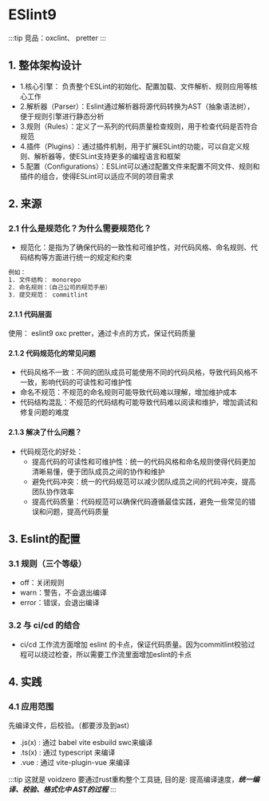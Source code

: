 # ESlint9

:::tip
竞品：oxclint、 pretter
:::

## 1. 整体架构设计

- 1.核心引擎： 负责整个ESLint的初始化、配置加载、文件解析、规则应用等核心工作
- 2.解析器（Parser）：Eslint通过解析器将源代码转换为AST（抽象语法树），便于规则引擎进行静态分析
- 3.规则（Rules）：定义了一系列的代码质量检查规则，用于检查代码是否符合规范
- 4.插件（Plugins）：通过插件机制，用于扩展ESLint的功能，可以自定义规则、解析器等，使ESLint支持更多的编程语言和框架
- 5.配置（Configurations）：ESLint可以通过配置文件来配置不同文件、规则和插件的组合，使得ESLint可以适应不同的项目需求

## 2. 来源

### 2.1 什么是规范化？为什么需要规范化？

- 规范化：是指为了确保代码的一致性和可维护性，对代码风格、命名规则、代码结构等方面进行统一的规定和约束

```txt
例如：
1. 文件结构： monorepo
2. 命名规则：（自己公司的规范手册）
3. 提交规范： commitlint
```

#### 2.1.1 代码层面

使用： eslint9 oxc pretter，通过卡点的方式，保证代码质量

#### 2.1.2 代码规范化的常见问题

- 代码风格不一致：不同的团队成员可能使用不同的代码风格，导致代码风格不一致，影响代码的可读性和可维护性
- 命名不规范：不规范的命名规则可能导致代码难以理解，增加维护成本
- 代码结构混乱：不规范的代码结构可能导致代码难以阅读和维护，增加调试和修复问题的难度

#### 2.1.3 解决了什么问题？

- 代码规范化的好处：
  - 提高代码的可读性和可维护性：统一的代码风格和命名规则使得代码更加清晰易懂，便于团队成员之间的协作和维护
  - 避免代码冲突：统一的代码规范可以减少团队成员之间的代码冲突，提高团队协作效率
  - 提高代码质量：代码规范可以确保代码遵循最佳实践，避免一些常见的错误和问题，提高代码质量

## 3. Eslint的配置

### 3.1 规则（三个等级）

- off：关闭规则
- warn：警告，不会退出编译
- error：错误，会退出编译

### 3.2 与 ci/cd 的结合

- ci/cd 工作流方面增加 eslint 的卡点，保证代码质量。因为commitlint校验过程可以绕过检查，所以需要工作流里面增加eslint的卡点

## 4. 实践

### 4.1 应用范围

先编译文件，后校验。（都要涉及到ast）

- .js(x) : 通过 babel vite esbuild swc来编译
- .ts(x) : 通过 typescript 来编译
- .vue   : 通过 vite-plugin-vue 来编译

:::tip
这就是 voidzero 要通过rust重构整个工具链, 目的是: 提高编译速度，***统一编译、校验、格式化中 AST的过程***
:::
